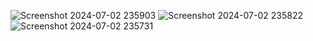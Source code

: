 ![Screenshot 2024-07-02 235903](https://github.com/kh4liddx/Hidden-Malware-Builder-V5/assets/119008410/9b4c49bf-1bc9-410d-afa7-578f9949d9c6)
![Screenshot 2024-07-02 235822](https://github.com/kh4liddx/Hidden-Malware-Builder-V5/assets/119008410/f14b60ba-c587-4780-8fb3-1e4f5e69d28a)
![Screenshot 2024-07-02 235731](https://github.com/kh4liddx/Hidden-Malware-Builder-V5/assets/119008410/8f14a358-397d-43e2-8792-3a555b262460)
